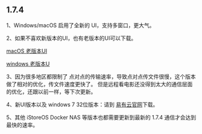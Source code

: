 ## 1.7.4

1、Windows/macOS 启用了全新的 UI，支持多窗口，更大气。

2、如果不喜欢新版本的UI，也有老版本的UI可以下载。

[macOS 老版本UI](https://fw0.koolcenter.com/binary/LinkEase/Client/LinkEase-20250707.dmg)

[windows 老版本U](https://fw0.koolcenter.com/binary/LinkEase/Client/LinkEaseSetup-20250707.exe)

3、因为很多地区都限制了 点对点的传输速率，导致点对点传文件很慢，这个版本做了相对的优化，传文件速度更快了。
但是远程看电影还没得到太大的通信层面的优化，还跟以前一样，等下次更新。

4、新UI版本以及 windows 7 32位版本：请到 [易有云官网](https://www.linkease.com/download/)下载。

5、其他 iStoreOS Docker NAS 等版本也都需要更新到最新的 1.7.4 通信才会达到最快的速率。

